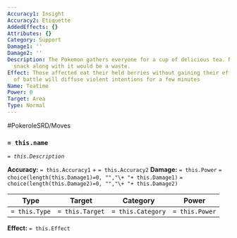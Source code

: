 ```yaml
---
Accuracy1: Insight
Accuracy2: Etiquette
AddedEffects: {}
Attributes: {}
Category: Support
Damage1: ''
Damage2: ''
Description: The Pokemon gathers everyone for a cup of delicious tea. Not eating a
  snack along with it would be a waste.
Effect: Those affected eat their held berries without gaining their effects. Outside
  of battle will diffuse violent intentions for a few minutes
Name: Teatime
Power: 0
Target: Area
Type: Normal
---
```


#PokeroleSRD/Moves

### `= this.name`
*`= this.Description`*

**Accuracy:** `= this.Accuracy1` + `= this.Accuracy2`
**Damage:** `= this.Power` `= choice(length(this.Damage1)=0, "","\+ "+ this.Damage1)` `= choice(length(this.Damage2)=0, "","\+ "+ this.Damage2)`

| Type          | Target          | Category          | Power          |
| ------------- | --------------- | ----------------  | -------------- |
| `= this.Type` | `= this.Target` | `= this.Category` | `= this.Power` | 

**Effect:** `= this.Effect`